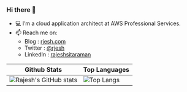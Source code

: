 ### Hi there 👋

- 💻 I’m a cloud application architect at AWS Professional Services.
- 📫 Reach me on:
  - Blog : [rjesh.com](https://rjesh.com)
  - Twitter : [@rjesh](https://twitter.com/rjesh)
  - LinkedIn : [rajeshsitaraman](https://www.linkedin.com/in/rajeshsitaraman)
  
| Github Stats | Top Languages |
| --- | --- |
| ![Rajesh's GitHub stats](https://github-readme-stats.vercel.app/api?username=rjesh-git&show_icons=true&theme=radical) | ![Top Langs](https://github-readme-stats.vercel.app/api/top-langs/?username=rjesh-git&show_icons=true&title_color=f6c32c&icon_color=f6c32c&text_color=9f9f9f&bg_color=151515&count_private=true&hide=C%23&layout=compact) |

